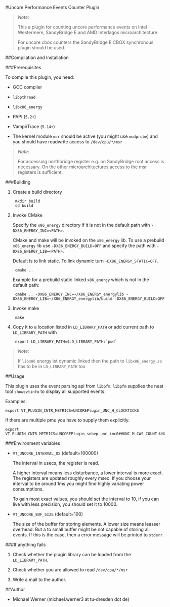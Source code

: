 #Uncore Performance Events Counter Plugin

> *Note:*
>
> This a plugin for counting uncore performance events on Intel Westermere, SandyBridge E and AMD
> Interlagos microarchitecture.
>
> For uncore cbox counters the SandyBridge E CBOX synchronous plugin should be used.

##Compilation and Installation

###Prerequisites

To compile this plugin, you need:

* GCC compiler

* `libpthread`

* `libx86_energy`

* PAPI (`5.2+`)

* VampirTrace (`5.14+`)

* The kernel module `msr` should be active (you might use `modprobe`) and you should have readwrite
    access to `/dev/cpu/*/msr`

> *Note:*
>
> For accessing northbridge register e.g. on SandyBridge root access is necessary. On the other
> microarchitectures access to the msr registers is sufficient.

###Building

1. Create a build directory

        mkdir build
        cd build

2. Invoke CMake

    Specify the `x86_energy` directory if it is not in the default path with `-DX86_ENERGY_INC=<PATH>`.

    CMake and make will be invoked on the `x86_energy` lib. To use a prebuild `x86_energy` lib use
    `-DX86_ENERGY_BUILD=OFF` and specify the path with `-DX86_ENERGY_LIB=<PATH>`.

    Default is to link static. To link dynamic turn `-DX86_ENERGY_STATIC=OFF`.

        cmake ..

    Example for a prebuild static linked `x86_energy` which is not in the default path:

        cmake .. -DX86_ENERGY_INC=~/X86_ENERGY_energylib -DX86_ENERGY_LIB=~/X86_ENERGY_energylib/build -DX86_ENERGY_BUILD=OFF

3. Invoke make

        make

4. Copy it to a location listed in `LD_LIBRARY_PATH` or add current path to `LD_LIBRARY_PATH` with

        export LD_LIBRARY_PATH=$LD_LIBRARY_PATH:`pwd`

> *Note:*
>
> If `libx86` energy ist dynamic linked then the path to `libx86_energy.so` has to be in
> `LD_LIBRARY_PATH` too

##Usage

This plugin uses the event parsing api from `libpfm`. `libpfm` supplies the neat tool `showevtinfo`
to display all supported events.

Examples:

    export VT_PLUGIN_CNTR_METRICS=UNCOREPlugin_UNC_H_CLOCKTICKS

If there are multiple pmu you have to supply them explicitly.

    export VT_PLUGIN_CNTR_METRICS=UNCOREPlugin_snbep_unc_imc0##UNC_M_CAS_COUNT:UNCOREPlugin_snbep_unc_imc1##UNC_M_CAS_COUNT

###Environment variables

* `VT_UNCORE_INTERVAL_US` (default=100000)

    The interval in usecs, the register is read.

    A higher interval means less disturbance, a lower interval is more exact. The registers are
    updated roughly every msec. If you choose your interval to be around 1ms you might find highly
    variating power consumptions.

    To gain most exact values, you should set the interval to 10, if you can live with less
    precision, you should set it to 10000.

* `VT_UNCORE_BUF_SIZE` (default=100)

    The size of the buffer for storing elements. A lower size means leasser overhead. But a to small
    buffer might be not capable of storing all events. If this is the case, then a error message
    will be printed to `stderr`.

###If anything fails

1. Check whether the plugin library can be loaded from the `LD_LIBRARY_PATH`.

2. Check whether you are allowed to read `/dev/cpu/*/msr`

3. Write a mail to the author.

##Author

* Michael Werner (michael.werner3 at tu-dresden dot de)

